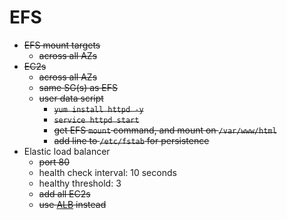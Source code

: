 # EFS

- ~~EFS mount targets~~
  - ~~across all AZs~~
- ~~EC2s~~
  - ~~across all AZs~~
  - ~~same SG(s) as EFS~~
  - ~~user data script~~
    - ~~`yum install httpd -y`~~
    - ~~`service httpd start`~~
    - ~~get EFS `mount` command, and mount on `/var/www/html`~~
    - ~~add line to `/etc/fstab` for persistence~~
- Elastic load balancer
  - ~~port 80~~
  - health check interval: 10 seconds
  - healthy threshold: 3
  - ~~add all EC2s~~
  - ~~use [ALB](https://www.terraform.io/docs/providers/aws/r/lb.html) instead~~
